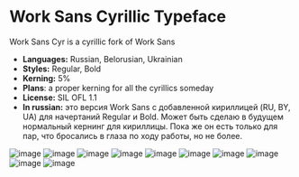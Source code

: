 # Work Sans Cyrillic Typeface
Work Sans Cyr is a cyrillic fork of Work Sans
  
- **Languages:** Russian, Belorusian, Ukrainian
- **Styles:** Regular, Bold
- **Kerning:** 5%
- **Plans**: a proper kerning for all the cyrillics someday
- **License:** SIL OFL 1.1
- **In russian:** это версия Work Sans с добавленной кириллицей (RU, BY, UA) для начертаний Regular и Bold. Может быть cделаю в будущем нормальный кернинг для кириллицы. Пока же он есть только для пар, что бросались в глаза по ходу работы, но не более.


![image](https://github.com/user-attachments/assets/9d9e7853-e202-428a-9511-02fc9ad59c12)
![image](https://github.com/user-attachments/assets/632a6657-d350-43aa-93d0-603518473852)
![image](https://github.com/user-attachments/assets/a4ccf629-e3df-44f0-b4e0-a9cf6edae95a)
![image](https://github.com/user-attachments/assets/6537e31e-f7b0-49ae-8113-09c9f4948362)
![image](https://github.com/user-attachments/assets/3a69cb3c-e674-4ccd-a76a-b5ab53f34356)
![image](https://github.com/user-attachments/assets/287b4b32-a607-46b0-b889-4bafd6c86e13)
![image](https://github.com/user-attachments/assets/57c742bc-e4e7-4272-b01e-b4227f849a66)
![image](https://github.com/user-attachments/assets/1bc158bd-53dc-44c3-ba48-42fa083fa944)
![image](https://github.com/user-attachments/assets/cd2839af-529c-48e9-bd4d-2329a6bb6fe2)
![image](https://github.com/user-attachments/assets/1b2b2c69-5366-46e6-bbb9-cd21d77c27cd)


